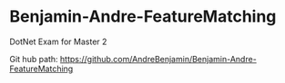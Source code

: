 # Benjamin-Andre-FeatureMatching
DotNet Exam for Master 2


Git hub path: https://github.com/AndreBenjamin/Benjamin-Andre-FeatureMatching
